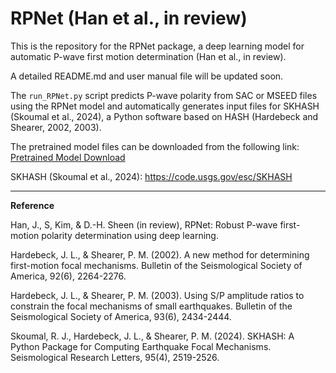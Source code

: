 # RPNet (Han et al., in review)

This is the repository for the RPNet package, a deep learning model for automatic P-wave first motion determination (Han et al., in review).

A detailed README.md and user manual file will be updated soon. 

The `run_RPNet.py` script predicts P-wave polarity from SAC or MSEED files using the RPNet model and automatically generates input files for SKHASH (Skoumal et al., 2024), a Python software based on HASH (Hardebeck and Shearer, 2002, 2003).

The pretrained model files can be downloaded from the following link:
[Pretrained Model Download](https://drive.google.com/drive/folders/1VlhPiLEx6XKBkmLdkc9RJ6fFTcSD0-0B?usp=sharing)


SKHASH (Skoumal et al., 2024):
https://code.usgs.gov/esc/SKHASH


---

**Reference**

Han, J., S, Kim, & D.-H. Sheen (in review), RPNet: Robust P-wave first-motion polarity determination using deep learning.

Hardebeck, J. L., & Shearer, P. M. (2002). A new method for determining first-motion focal mechanisms. Bulletin of the Seismological Society of America, 92(6), 2264-2276.

Hardebeck, J. L., & Shearer, P. M. (2003). Using S/P amplitude ratios to constrain the focal mechanisms of small earthquakes. Bulletin of the Seismological Society of America, 93(6), 2434-2444.

Skoumal, R. J., Hardebeck, J. L., & Shearer, P. M. (2024). SKHASH: A Python Package for Computing Earthquake Focal Mechanisms. Seismological Research Letters, 95(4), 2519-2526.

